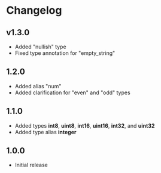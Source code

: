 Changelog
=========
v1.3.0
------
- Added "nullish" type
- Fixed type annotation for "empty_string"

1.2.0
-----
- Added alias "num"
- Added clarification for "even" and "odd" types

1.1.0
-----
- Added types **int8**, **uint8**, **int16**, **uint16**, **int32**, and **uint32**
- Added type alias **integer**

1.0.0
-----
- Initial release
